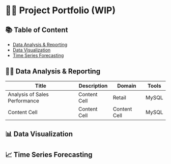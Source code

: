 # 👩‍💻 Project Portfolio (WIP)

## 📚 Table of Content
* [Data Analysis & Reporting](#-data-analysis--reporting)
* [Data Visualization](#-data-visualization)
* [Time Series Forecasting](#-time-series-forecasting)

## 👩‍💻 Data Analysis & Reporting
|Title   |Description          |Domain       |Tools
| ------------- | ------------- |  ------------- |  ------------- |
|Analysis of Sales Performance  | Content Cell  |Retail | MySQL  |
| Content Cell  | Content Cell  | Content Cell  | MySQL  |
## 📊 Data Visualization
## 📈 Time Series Forecasting


